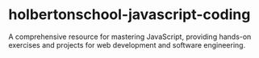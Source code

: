 # holbertonschool-javascript-coding
A comprehensive resource for mastering JavaScript, providing hands-on exercises and projects for web development and software engineering.
